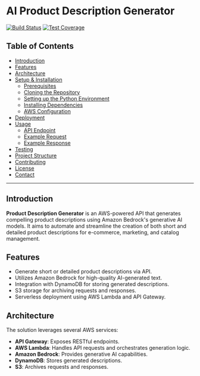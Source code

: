 # AI Product Description Generator

[![Build Status](https://img.shields.io/github/actions/workflow/status/your-org/product-description-generator/ci.yml?branch=main)](https://github.com/your-org/product-description-generator/actions)
[![Test Coverage](https://img.shields.io/codecov/c/github/your-org/product-description-generator/main.svg)](https://codecov.io/gh/your-org/product-description-generator)

## Table of Contents

- [Introduction](#introduction)
- [Features](#features)
- [Architecture](#architecture)
- [Setup & Installation](#setup--installation)
  - [Prerequisites](#prerequisites)
  - [Cloning the Repository](#cloning-the-repository)
  - [Setting up the Python Environment](#setting-up-the-python-environment)
  - [Installing Dependencies](#installing-dependencies)
  - [AWS Configuration](#aws-configuration)
- [Deployment](#deployment)
- [Usage](#usage)
  - [API Endpoint](#api-endpoint)
  - [Example Request](#example-request)
  - [Example Response](#example-response)
- [Testing](#testing)
- [Project Structure](#project-structure)
- [Contributing](#contributing)
- [License](#license)
- [Contact](#contact)

---

## Introduction

**Product Description Generator** is an AWS-powered API that generates compelling product descriptions using Amazon Bedrock's generative AI models. It aims to automate and streamline the creation of both short and detailed product descriptions for e-commerce, marketing, and catalog management.

## Features

- Generate short or detailed product descriptions via API.
- Utilizes Amazon Bedrock for high-quality AI-generated text.
- Integration with DynamoDB for storing generated descriptions.
- S3 storage for archiving requests and responses.
- Serverless deployment using AWS Lambda and API Gateway.

## Architecture

The solution leverages several AWS services:

- **API Gateway**: Exposes RESTful endpoints.
- **AWS Lambda**: Handles API requests and orchestrates generation logic.
- **Amazon Bedrock**: Provides generative AI capabilities.
- **DynamoDB**: Stores generated descriptions.
- **S3**: Archives requests and responses.
